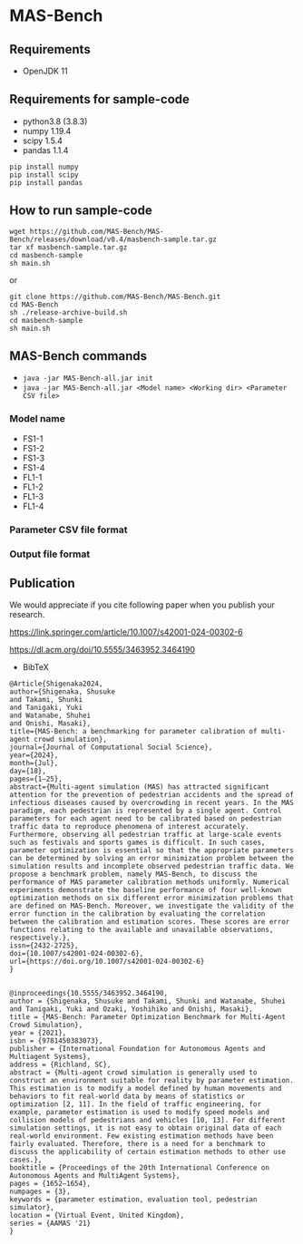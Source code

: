 # MAS-Bench

## Requirements
- OpenJDK 11

## Requirements for sample-code
- python3.8 (3.8.3)
- numpy 1.19.4
- scipy 1.5.4
- pandas 1.1.4

```
pip install numpy
pip install scipy
pip install pandas
```

## How to run sample-code
```
wget https://github.com/MAS-Bench/MAS-Bench/releases/download/v0.4/masbench-sample.tar.gz
tar xf masbench-sample.tar.gz
cd masbench-sample
sh main.sh
```
or
```
git clone https://github.com/MAS-Bench/MAS-Bench.git
cd MAS-Bench
sh ./release-archive-build.sh
cd masbench-sample
sh main.sh
```

## MAS-Bench commands
- `java -jar MAS-Bench-all.jar init`
- `java -jar MAS-Bench-all.jar <Model name> <Working dir> <Parameter CSV file>`

### Model name
- FS1-1
- FS1-2
- FS1-3
- FS1-4
- FL1-1
- FL1-2
- FL1-3
- FL1-4

### Parameter CSV file format

### Output file format

## Publication
We would appreciate if you cite following paper when you publish your research.

https://link.springer.com/article/10.1007/s42001-024-00302-6

https://dl.acm.org/doi/10.5555/3463952.3464190

- BibTeX
```
﻿@Article{Shigenaka2024,
author={Shigenaka, Shusuke
and Takami, Shunki
and Tanigaki, Yuki
and Watanabe, Shuhei
and Onishi, Masaki},
title={MAS-Bench: a benchmarking for parameter calibration of multi-agent crowd simulation},
journal={Journal of Computational Social Science},
year={2024},
month={Jul},
day={18},
pages={1–25},
abstract={Multi-agent simulation (MAS) has attracted significant attention for the prevention of pedestrian accidents and the spread of infectious diseases caused by overcrowding in recent years. In the MAS paradigm, each pedestrian is represented by a single agent. Control parameters for each agent need to be calibrated based on pedestrian traffic data to reproduce phenomena of interest accurately. Furthermore, observing all pedestrian traffic at large-scale events such as festivals and sports games is difficult. In such cases, parameter optimization is essential so that the appropriate parameters can be determined by solving an error minimization problem between the simulation results and incomplete observed pedestrian traffic data. We propose a benchmark problem, namely MAS-Bench, to discuss the performance of MAS parameter calibration methods uniformly. Numerical experiments demonstrate the baseline performance of four well-known optimization methods on six different error minimization problems that are defined on MAS-Bench. Moreover, we investigate the validity of the error function in the calibration by evaluating the correlation between the calibration and estimation scores. These scores are error functions relating to the available and unavailable observations, respectively.},
issn={2432-2725},
doi={10.1007/s42001-024-00302-6},
url={https://doi.org/10.1007/s42001-024-00302-6}
}


@inproceedings{10.5555/3463952.3464190,
author = {Shigenaka, Shusuke and Takami, Shunki and Watanabe, Shuhei and Tanigaki, Yuki and Ozaki, Yoshihiko and Onishi, Masaki},
title = {MAS-Bench: Parameter Optimization Benchmark for Multi-Agent Crowd Simulation},
year = {2021},
isbn = {9781450383073},
publisher = {International Foundation for Autonomous Agents and Multiagent Systems},
address = {Richland, SC},
abstract = {Multi-agent crowd simulation is generally used to construct an environment suitable for reality by parameter estimation. This estimation is to modify a model defined by human movements and behaviors to fit real-world data by means of statistics or optimization [2, 11]. In the field of traffic engineering, for example, parameter estimation is used to modify speed models and collision models of pedestrians and vehicles [10, 13]. For different simulation settings, it is not easy to obtain original data of each real-world environment. Few existing estimation methods have been fairly evaluated. Therefore, there is a need for a benchmark to discuss the applicability of certain estimation methods to other use cases.},
booktitle = {Proceedings of the 20th International Conference on Autonomous Agents and MultiAgent Systems},
pages = {1652–1654},
numpages = {3},
keywords = {parameter estimation, evaluation tool, pedestrian simulator},
location = {Virtual Event, United Kingdom},
series = {AAMAS '21}
}
```
